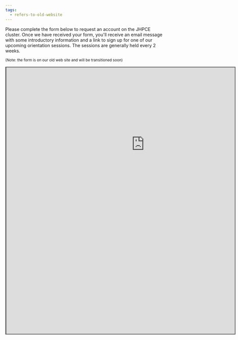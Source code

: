 ```yaml
---
tags:
  - refers-to-old-website
---
```

Please complete the form below to request an account on the JHPCE cluster. Once we have received
your form, you'll receive an email message with some introductory information and a link to
sign up for one of our upcoming orientation sessions.  The sessions are generally held every 2 weeks.

<sub>(Note: the form is on our old web site and will be transitioned soon)</sub>
<div style="position: static; overflow: hidden; border: solid 2px #555; width:720px; height:840px;">
<div style="overflow: hidden; margin-top: -360px; margin-right: -600px; margin-bottom: -360px;">

<iframe src="https://jhpce.jhu.edu/register/user/" id="main" height="1200" width="865" scrolling="no">
  <p>Your browser does not support iframes.</p>
</iframe>

</div>
</div>

